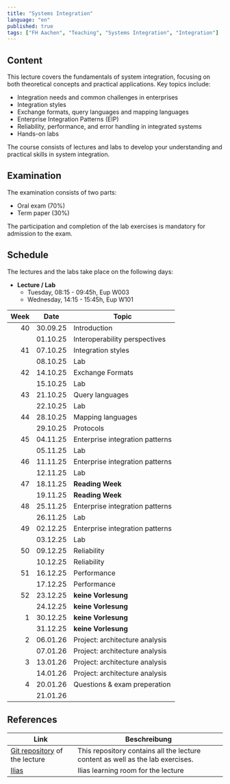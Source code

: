 ```yaml
---
title: "Systems Integration"
language: "en"
published: true
tags: ["FH Aachen", "Teaching", "Systems Integration", "Integration"]
---
```


## Content

This lecture covers the fundamentals of system integration, focusing on both
theoretical concepts and practical applications. Key topics include:

- Integration needs and common challenges in enterprises
- Integration styles
- Exchange formats, query languages and mapping languages
- Enterprise Integration Patterns (EIP)
- Reliability, performance, and error handling in integrated systems
- Hands-on labs

The course consists of lectures and labs to develop your understanding and
practical skills in system integration.

## Examination

The examination consists of two parts:

- Oral exam (70%)
- Term paper (30%)

The participation and completion of the lab exercises is mandatory
for admission to the exam.

## Schedule

The lectures and the labs take place on the following days:

- **Lecture / Lab**
  - Tuesday, 08:15 - 09:45h, Eup W003
  - Wednesday, 14:15 - 15:45h, Eup W101

| Week | Date     | Topic                           |
| ---: | -------- | ------------------------------- |
|   40 | 30.09.25 | Introduction                    |
|      | 01.10.25 | Interoperability perspectives   |
|   41 | 07.10.25 | Integration styles              |
|      | 08.10.25 | Lab                             |
|   42 | 14.10.25 | Exchange Formats                |
|      | 15.10.25 | Lab                             |
|   43 | 21.10.25 | Query languages                 |
|      | 22.10.25 | Lab                             |
|   44 | 28.10.25 | Mapping languages               |
|      | 29.10.25 | Protocols                       |
|   45 | 04.11.25 | Enterprise integration patterns |
|      | 05.11.25 | Lab                             |
|   46 | 11.11.25 | Enterprise integration patterns |
|      | 12.11.25 | Lab                             |
|   47 | 18.11.25 | **Reading Week**                |
|      | 19.11.25 | **Reading Week**                |
|   48 | 25.11.25 | Enterprise integration patterns |
|      | 26.11.25 | Lab                             |
|   49 | 02.12.25 | Enterprise integration patterns |
|      | 03.12.25 | Lab                             |
|   50 | 09.12.25 | Reliability                     |
|      | 10.12.25 | Reliability                     |
|   51 | 16.12.25 | Performance                     |
|      | 17.12.25 | Performance                     |
|   52 | 23.12.25 | **keine Vorlesung**             |
|      | 24.12.25 | **keine Vorlesung**             |
|    1 | 30.12.25 | **keine Vorlesung**             |
|      | 31.12.25 | **keine Vorlesung**             |
|    2 | 06.01.26 | Project: architecture analysis  |
|      | 07.01.26 | Project: architecture analysis  |
|    3 | 13.01.26 | Project: architecture analysis  |
|      | 14.01.26 | Project: architecture analysis  |
|    4 | 20.01.26 | Questions & exam preperation    |
|      | 21.01.26 |                                 |

## References

| Link                                                                                | Beschreibung                                                                   |
| ----------------------------------------------------------------------------------- | ------------------------------------------------------------------------------ |
| [Git repository](https://codeberg.org/ceedee666/systems-integration) of the lecture | This repository contains all the lecture content as well as the lab exercises. |
| [Ilias](https://www.ili.fh-aachen.de/go/crs/1448924)                                | Ilias learning room for the lecture                                            |
